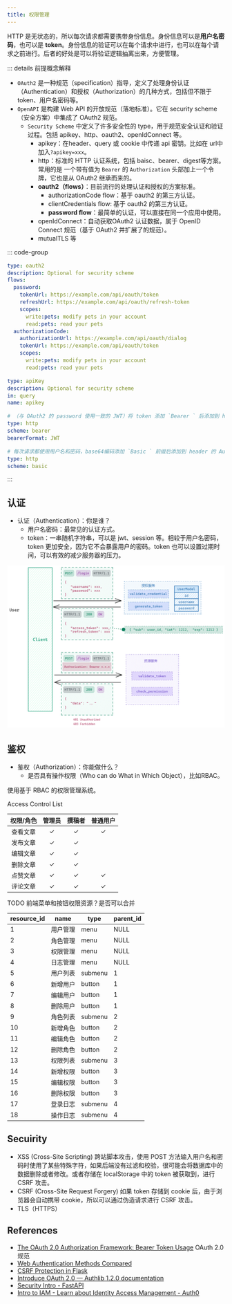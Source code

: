 ```yaml
---
title: 权限管理
---
```


HTTP 是无状态的，所以每次请求都需要携带身份信息。身份信息可以是**用户名密码**，也可以是 **token**。身份信息的验证可以在每个请求中进行，也可以在每个请求之前进行。后者的好处是可以将验证逻辑抽离出来，方便管理。

::: details 前提概念解释
- `OAuth2` 是一种规范（specification）指导，定义了处理身份认证（Authentication）和授权（Authorization）的几种方式，包括但不限于 token、用户名密码等。
- `OpenAPI` 是构建 Web API 的开放规范（落地标准）。它在 security scheme （安全方案）中集成了 OAuth2 规范。
  - `Security Scheme` 中定义了许多安全性的 type，用于规范安全认证和验证过程。包括 apikey、http、oauth2、openIdConnect 等。
    - apikey：在header、query 或 cookie 中传递 api 密钥。比如在 url中加入`?apikey=xxx`。
    - http：标准的 HTTP 认证系统，包括 baisc、bearer、digest等方案。常用的是 一个带有值为 `Bearer` 的 `Authorization` 头部加上一个令牌，它也是从 OAuth2 继承而来的。
    - **oauth2（flows）**：目前流行的处理认证和授权的方案标准。
      - authorizationCode flow：基于 oauth2 的第三方认证。
      - clientCredentials flow: 基于 oauth2 的第三方认证。
      - **password flow**：最简单的认证，可以直接在同一个应用中使用。
    - openIdConnect：自动获取OAuth2 认证数据，属于 OpenID Connect 规范（基于 OAuth2 并扩展了的规范）。
    - mutualTLS 等


::: code-group
```yaml [oauth2]
type: oauth2
description: Optional for security scheme
flows:
  password:
    tokenUrl: https://example.com/api/oauth/token
    refreshUrl: https://example.com/api/oauth/refresh-token
    scopes:
      write:pets: modify pets in your account
      read:pets: read your pets
  authorizationCode:
    authorizationUrl: https://example.com/api/oauth/dialog
    tokenUrl: https://example.com/api/oauth/token
    scopes:
      write:pets: modify pets in your account
      read:pets: read your pets
```

```yaml [apikey]
type: apiKey
description: Optional for security scheme
in: query
name: apikey
```

```yaml [http bearer]
# （与 OAuth2 的 password 使用一致的 JWT）将 token 添加 `Bearer ` 后添加到 header 的 Authorization 中
type: http
scheme: bearer
bearerFormat: JWT
```

```yaml [http basic]
# 每次请求都使用用户名和密码，base64编码添加 `Basic ` 前缀后添加到 header 的 Authorization 中
type: http
scheme: basic
```
:::

## 认证

- 认证（Authentication）：你是谁？
  - 用户名密码：最常见的认证方式。
  - token：一串随机字符串，可以是 jwt、session 等。相较于用户名密码，token 更加安全，因为它不会暴露用户的密码。token 也可以设置过期时间，可以有效的减少服务器的压力。

![认证](./images/authenticate.excalidraw.png)

## 鉴权

- 鉴权（Authorization）：你能做什么？
  - 是否具有操作权限（Who can do What in Which Object），比如RBAC。

使用基于 RBAC 的权限管理系统。

Access Control List

| 权限/角色 | 管理员 | 撰稿者 | 普通用户 |
| :-------: | :----: | :----: | :------: |
| 查看文章  |   ✓    |   ✓    |    ✓     |
| 发布文章  |   ✓    |   ✓    |          |
| 编辑文章  |   ✓    |   ✓    |          |
| 删除文章  |   ✓    |   ✓    |          |
| 点赞文章  |   ✓    |   ✓    |    ✓     |
| 评论文章  |   ✓    |   ✓    |    ✓     |

TODO 前端菜单和按钮权限资源？是否可以合并

| resource_id | name     | type    | parent_id |
| ----------- | -------- | ------- | --------- |
| 1           | 用户管理 | menu    | NULL      |
| 2           | 角色管理 | menu    | NULL      |
| 3           | 权限管理 | menu    | NULL      |
| 4           | 日志管理 | menu    | NULL      |
| 5           | 用户列表 | submenu | 1         |
| 6           | 新增用户 | button  | 1         |
| 7           | 编辑用户 | button  | 1         |
| 8           | 删除用户 | button  | 1         |
| 9           | 角色列表 | submenu | 2         |
| 10          | 新增角色 | button  | 2         |
| 11          | 编辑角色 | button  | 2         |
| 12          | 删除角色 | button  | 2         |
| 13          | 权限列表 | submenu | 3         |
| 14          | 新增权限 | button  | 3         |
| 15          | 编辑权限 | button  | 3         |
| 16          | 删除权限 | button  | 3         |
| 17          | 登录日志 | submenu | 4         |
| 18          | 操作日志 | submenu | 4         |

## Secuirity

- XSS (Cross-Site Scripting) 跨站脚本攻击，使用 POST 方法输入用户名和密码时使用了某些特殊字符，如果后端没有过滤和校验，很可能会将数据库中的数据删除或者修改。或者存储在 localStorage 中的 token 被获取到，进行 CSRF 攻击。
- CSRF (Cross-Site Request Forgery) 如果 token 存储到 cookie 后，由于浏览器会自动携带 cookie，所以可以通过伪造请求进行 CSRF 攻击。
- TLS（HTTPS）

## References

- [The OAuth 2.0 Authorization Framework: Bearer Token Usage](https://datatracker.ietf.org/doc/html/rfc6750) OAuth 2.0 规范
- [Web Authentication Methods Compared](https://testdriven.io/blog/web-authentication-methods/)
- [CSRF Protection in Flask](https://testdriven.io/blog/csrf-flask/)
- [Introduce OAuth 2.0 — Authlib 1.2.0 documentation](https://docs.authlib.org/en/latest/oauth/2/intro.html#intro-oauth2)
- [Security Intro - FastAPI](https://fastapi.tiangolo.com/tutorial/security/)
- [Intro to IAM - Learn about Identity Access Management - Auth0](https://auth0.com/intro-to-iam)
